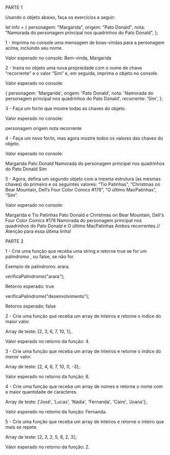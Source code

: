 PARTE 1

Usando o objeto abaixo, faça os exercícios a seguir:

let info = {
  personagem: "Margarida",
  origem: "Pato Donald",
  nota: "Namorada do personagem principal nos quadrinhos do Pato Donald",
};

1 - Imprima no console uma mensagem de boas-vindas para a personagem acima, incluindo seu nome.

Valor esperado no console: Bem-vinda, Margarida


2 - Insira no objeto uma nova propriedade com o nome de chave “recorrente” e o valor “Sim” e, em seguida, imprima o objeto no console.

Valor esperado no console:

{
  personagem: 'Margarida',
  origem: 'Pato Donald',
  nota: 'Namorada do personagem principal nos quadrinhos do Pato Donald',
  recorrente: 'Sim',
};


3 - Faça um for/in que mostre todas as chaves do objeto.

Valor esperado no console:

personagem
origem
nota
recorrente


4 - Faça um novo for/in, mas agora mostre todos os valores das chaves do objeto.

Valor esperado no console:

Margarida
Pato Donald
Namorada do personagem principal nos quadrinhos do Pato Donald
Sim


5 - Agora, defina um segundo objeto com a mesma estrutura (as mesmas chaves) do primeiro e os seguintes valores: “Tio Patinhas”, “Christmas on Bear Mountain, Dell’s Four Color Comics #178”, “O último MacPatinhas”, “Sim”.

Valor esperado no console:

Margarida e Tio Patinhas
Pato Donald e Christmas on Bear Mountain, Dell's Four Color Comics #178
Namorada do personagem principal nos quadrinhos do Pato Donald e O último MacPatinhas
Ambos recorrentes // Atenção para essa última linha!


PARTE 2

1 - Crie uma função que receba uma string e retorne true se for um palíndromo , ou false, se não for.

Exemplo de palíndromo: arara.

verificaPalindrome("arara");

Retorno esperado: true

verificaPalindrome("desenvolvimento");

Retorno esperado: false


2 - Crie uma função que receba um array de inteiros e retorne o índice do maior valor.

Array de teste: [2, 3, 6, 7, 10, 1];.

Valor esperado no retorno da função: 4.


3 - Crie uma função que receba um array de inteiros e retorne o índice do menor valor.

Array de teste: [2, 4, 6, 7, 10, 0, -3];.

Valor esperado no retorno da função: 6.


4 - Crie uma função que receba um array de nomes e retorne o nome com a maior quantidade de caracteres.

Array de teste: ['José', 'Lucas', 'Nádia', 'Fernanda', 'Cairo', 'Joana'];.

Valor esperado no retorno da função: Fernanda.


5 - Crie uma função que receba um array de inteiros e retorne o inteiro que mais se repete.

Array de teste: [2, 3, 2, 5, 8, 2, 3];.

Valor esperado no retorno da função: 2.


